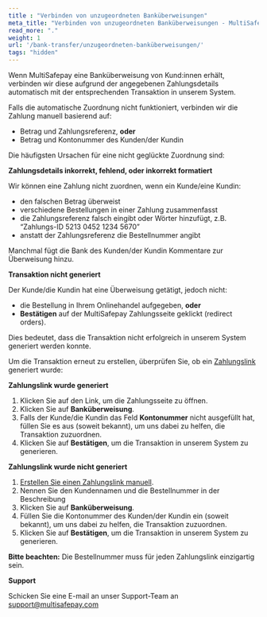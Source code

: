 ```yaml
---
title : "Verbinden von unzugeordneten Banküberweisungen"
meta_title: "Verbinden von unzugeordneten Banküberweisungen - MultiSafepay Docs"
read_more: "."
weight: 1
url: '/bank-transfer/unzugeordneten-banküberweisungen/'
tags: "hidden"
---
```


Wenn MultiSafepay eine Banküberweisung von Kund:innen erhält, verbinden wir diese aufgrund der angegebenen Zahlungsdetails automatisch mit der entsprechenden Transaktion in unserem System. 

Falls die automatische Zuordnung nicht funktioniert, verbinden wir die Zahlung manuell basierend auf:

- Betrag und Zahlungsreferenz, **oder**
- Betrag und Kontonummer des Kunden/der Kundin

Die häufigsten Ursachen für eine nicht geglückte Zuordnung sind: 

**Zahlungsdetails inkorrekt, fehlend, oder inkorrekt formatiert**

Wir können eine Zahlung nicht zuordnen, wenn ein Kunde/eine Kundin:

- den falschen Betrag überweist
- verschiedene Bestellungen in einer Zahlung zusammenfasst
- die Zahlungsreferenz falsch eingibt oder Wörter hinzufügt, z.B. “Zahlungs-ID 5213 0452 1234 5670”
- anstatt der Zahlungsreferenz die Bestellnummer angibt 

Manchmal fügt die Bank des Kunden/der Kundin Kommentare zur Überweisung hinzu.

**Transaktion nicht generiert**

Der Kunde/die Kundin hat eine Überweisung getätigt, jedoch nicht:

- die Bestellung in Ihrem Onlinehandel aufgegeben, **oder**
- **Bestätigen** auf der MultiSafepay Zahlungsseite geklickt (redirect orders).

Dies bedeutet, dass die Transaktion nicht erfolgreich in unserem System generiert werden konnte.

Um die Transaktion erneut zu erstellen, überprüfen Sie, ob ein [Zahlungslink](/account/payment-links/) generiert wurde: 

**Zahlungslink wurde generiert**

1. Klicken Sie auf den Link, um die Zahlungsseite zu öffnen. 
2. Klicken Sie auf **Banküberweisung**.
3. Falls der Kunde/die Kundin das Feld **Kontonummer** nicht ausgefüllt hat, füllen Sie es aus (soweit bekannt), um uns dabei zu helfen, die Transaktion zuzuordnen. 
4. Klicken Sie auf **Bestätigen**, um die Transaktion in unserem System zu generieren. 

**Zahlungslink wurde nicht generiert**

1. [Erstellen Sie einen Zahlungslink manuell](/account/payment-links/#generating-payment-links).
2. Nennen Sie den Kundennamen und die Bestellnummer in der Beschreibung
3. Klicken Sie auf **Banküberweisung**.
4. Füllen Sie die Kontonummer des Kunden/der Kundin ein (soweit bekannt), um uns dabei zu helfen, die Transaktion zuzuordnen.
5. Klicken Sie auf **Bestätigen**, um die Transaktion in unserem System zu generieren. 

**Bitte beachten:** Die Bestellnummer muss für jeden Zahlungslink einzigartig sein.

**Support**

Schicken Sie eine E-mail an unser Support-Team an <support@multisafepay.com>
